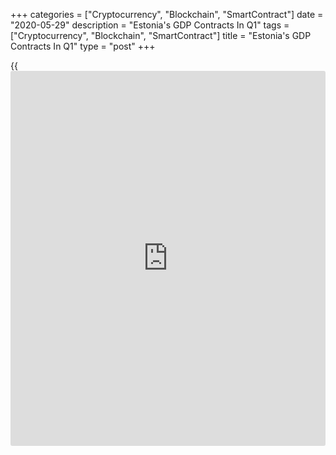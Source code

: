 +++
categories = ["Cryptocurrency", "Blockchain", "SmartContract"]
date = "2020-05-29"
description = "Estonia's GDP Contracts In Q1"
tags = ["Cryptocurrency", "Blockchain", "SmartContract"]
title = "Estonia's GDP Contracts In Q1"
type = "post"
+++

{{<iframe id="large-banner" src="https://www.bounty.group/#slide=5.0" width="100%" height="600" scrolling="no" style="border: 0px solid rgb(216, 221, 230); border-radius: 3px;">}}

Estonia's [economy][1] contracted in the first quarter on weak household
spending and investment, data published by Statistics Estonia showed
Friday.

Gross domestic product fell 0.7 percent on a yearly basis in the first
quarter, compared to fourth quarter's 3.9 percent expansion.  
  
The impact of the [coronavirus][2] was not yet considerable, Robert
Müürsepp, leading analyst at Statistics Estonia, said. "However, the
virus seems to have negatively affected trade, transport and
accommodation and food service activities."

The main cause for the economic downturn were net product taxes, which
fell in the first quarter by 18.8 percent, mainly due to a drop in VAT
and fuel excise duty receipts, the agency added.

Household consumption growth decelerated sharply to 0.3 percent and
investments declined 6.9 percent.

At the same time, exports dropped by 2.6 percent and imports by 5.2
percent.

On a quarterly basis, GDP was down by seasonally adjusted 3.7 percent in
the first quarter. Year-on-year, GDP fell by adjusted 0.8 percent.

For comments and feedback [contact](https://www.playgroundfx.com/contact/): editorial@rtt[news](https://www.letsplayfx.com/blog/forex-news-website/).com

[Economic News][1]

 **What parts of the world are seeing the best (and worst) economic
performances lately? Click[here][3] to check out our [Econ Scorecard][3]
and find out! See up-to-the-moment [ranking](https://www.playgroundfx.com/blog/crypto-exchange-ranking/)s for the best and worst
performers in [GDP][3], [unemployment rate][4], [inflation][5] and much
more.**

   1. www.rtt[news](https://www.letsplayfx.com/blog/forex-news-website/).com/Content/EconomicNews.aspx
   2. www.rtt[news](https://www.letsplayfx.com/blog/forex-news-website/).com/list/coronavirus.aspx
   3. www.rtt[news](https://www.letsplayfx.com/blog/forex-news-website/).com/economic-scorecard/world-rank/GDP/highest-performance.aspx
   4. www.rtt[news](https://www.letsplayfx.com/blog/forex-news-website/).com/economic-scorecard/world-rank/unemployment-rate/lowest-performance.aspx
   5. www.rtt[news](https://www.letsplayfx.com/blog/forex-news-website/).com/economic-scorecard/world-rank/CPI/highest-performance.aspx